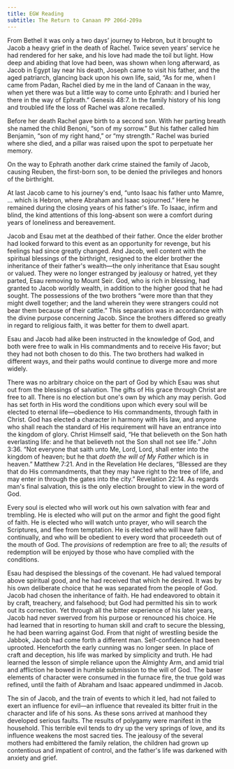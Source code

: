 ```yaml
---
title: EGW Reading
subtitle: The Return to Canaan PP 206d-209a
---
```


From Bethel it was only a two days’ journey to Hebron, but it brought to Jacob a heavy grief in the death of Rachel. Twice seven years’ service he had rendered for her sake, and his love had made the toil but light. How deep and abiding that love had been, was shown when long afterward, as Jacob in Egypt lay near his death, Joseph came to visit his father, and the aged patriarch, glancing back upon his own life, said, “As for me, when I came from Padan, Rachel died by me in the land of Canaan in the way, when yet there was but a little way to come unto Ephrath: and I buried her there in the way of Ephrath.” Genesis 48:7. In the family history of his long and troubled life the loss of Rachel was alone recalled.

Before her death Rachel gave birth to a second son. With her parting breath she named the child Benoni, “son of my sorrow.” But his father called him Benjamin, “son of my right hand,” or “my strength.” Rachel was buried where she died, and a pillar was raised upon the spot to perpetuate her memory.

On the way to Ephrath another dark crime stained the family of Jacob, causing Reuben, the first-born son, to be denied the privileges and honors of the birthright.

At last Jacob came to his journey's end, “unto Isaac his father unto Mamre, ... which is Hebron, where Abraham and Isaac sojourned.” Here he remained during the closing years of his father's life. To Isaac, infirm and blind, the kind attentions of this long-absent son were a comfort during years of loneliness and bereavement.

Jacob and Esau met at the deathbed of their father. Once the elder brother had looked forward to this event as an opportunity for revenge, but his feelings had since greatly changed. And Jacob, well content with the spiritual blessings of the birthright, resigned to the elder brother the inheritance of their father's wealth—the only inheritance that Esau sought or valued. They were no longer estranged by jealousy or hatred, yet they parted, Esau removing to Mount Seir. God, who is rich in blessing, had granted to Jacob worldly wealth, in addition to the higher good that he had sought. The possessions of the two brothers “were more than that they might dwell together; and the land wherein they were strangers could not bear them because of their cattle.” This separation was in accordance with the divine purpose concerning Jacob. Since the brothers differed so greatly in regard to religious faith, it was better for them to dwell apart.

Esau and Jacob had alike been instructed in the knowledge of God, and both were free to walk in His commandments and to receive His favor; but they had not both chosen to do this. The two brothers had walked in different ways, and their paths would continue to diverge more and more widely.

There was no arbitrary choice on the part of God by which Esau was shut out from the blessings of salvation. The gifts of His grace through Christ are free to all. There is no election but one's own by which any may perish. God has set forth in His word the conditions upon which every soul will be elected to eternal life—obedience to His commandments, through faith in Christ. God has elected a character in harmony with His law, and anyone who shall reach the standard of His requirement will have an entrance into the kingdom of glory. Christ Himself said, “He that believeth on the Son hath everlasting life: and he that believeth not the Son shall not see life.” John 3:36. “Not everyone that saith unto Me, Lord, Lord, shall enter into the kingdom of heaven; but he that _doeth the will of My Father_ which is in heaven.” Matthew 7:21. And in the Revelation He declares, “Blessed are they that do His commandments, that they may have right to the tree of life, and may enter in through the gates into the city.” Revelation 22:14. As regards man's final salvation, this is the only election brought to view in the word of God.

Every soul is elected who will work out his own salvation with fear and trembling. He is elected who will put on the armor and fight the good fight of faith. He is elected who will watch unto prayer, who will search the Scriptures, and flee from temptation. He is elected who will have faith continually, and who will be obedient to every word that proceedeth out of the mouth of God. The _provisions_ of redemption are free to all; the _results_ of redemption will be enjoyed by those who have complied with the conditions.

Esau had despised the blessings of the covenant. He had valued temporal above spiritual good, and he had received that which he desired. It was by his own deliberate choice that he was separated from the people of God. Jacob had chosen the inheritance of faith. He had endeavored to obtain it by craft, treachery, and falsehood; but God had permitted his sin to work out its correction. Yet through all the bitter experience of his later years, Jacob had never swerved from his purpose or renounced his choice. He had learned that in resorting to human skill and craft to secure the blessing, he had been warring against God. From that night of wrestling beside the Jabbok, Jacob had come forth a different man. Self-confidence had been uprooted. Henceforth the early cunning was no longer seen. In place of craft and deception, his life was marked by simplicity and truth. He had learned the lesson of simple reliance upon the Almighty Arm, and amid trial and affliction he bowed in humble submission to the will of God. The baser elements of character were consumed in the furnace fire, the true gold was refined, until the faith of Abraham and Isaac appeared undimmed in Jacob.

The sin of Jacob, and the train of events to which it led, had not failed to exert an influence for evil—an influence that revealed its bitter fruit in the character and life of his sons. As these sons arrived at manhood they developed serious faults. The results of polygamy were manifest in the household. This terrible evil tends to dry up the very springs of love, and its influence weakens the most sacred ties. The jealousy of the several mothers had embittered the family relation, the children had grown up contentious and impatient of control, and the father's life was darkened with anxiety and grief.
